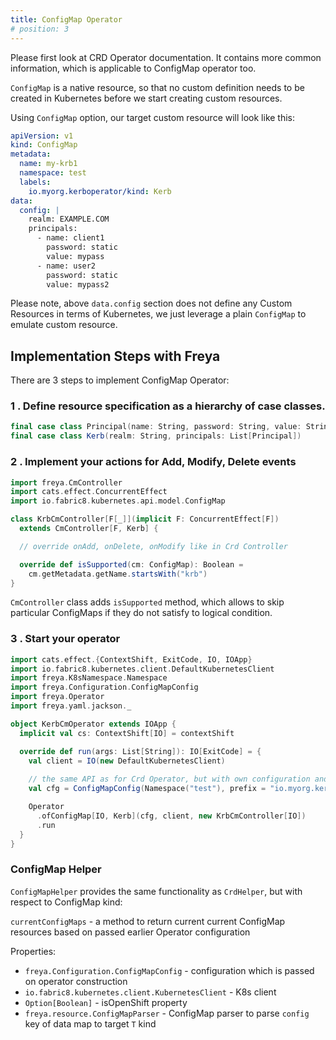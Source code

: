 ```yaml
---
title: ConfigMap Operator
# position: 3
---
```



<!-- # ConfigMap Operator -->

Please first look at CRD Operator documentation. It contains more common information, which is applicable to ConfigMap
operator too.

`ConfigMap` is a native resource, so that no custom definition needs to be created in Kubernetes before we start creating
custom resources.

Using `ConfigMap` option, our target custom resource will look like this:

```yaml
apiVersion: v1
kind: ConfigMap
metadata:
  name: my-krb1
  namespace: test
  labels:
    io.myorg.kerboperator/kind: Kerb
data:
  config: |
    realm: EXAMPLE.COM
    principals:
      - name: client1
        password: static
        value: mypass
      - name: user2
        password: static
        value: mypass2
```

Please note, above `data.config` section does not define any Custom Resources in terms of Kubernetes, we just leverage 
a plain `ConfigMap` to emulate custom resource.


## Implementation Steps with Freya

There are 3 steps to implement ConfigMap Operator:

### 1 . Define resource specification as a hierarchy of case classes. 

```scala mdoc:reset-object
final case class Principal(name: String, password: String, value: String = "")
final case class Kerb(realm: String, principals: List[Principal])
```

### 2 . Implement your actions for Add, Modify, Delete events

```scala mdoc
import freya.CmController
import cats.effect.ConcurrentEffect
import io.fabric8.kubernetes.api.model.ConfigMap

class KrbCmController[F[_]](implicit F: ConcurrentEffect[F]) 
  extends CmController[F, Kerb] {

  // override onAdd, onDelete, onModify like in Crd Controller 

  override def isSupported(cm: ConfigMap): Boolean =
    cm.getMetadata.getName.startsWith("krb")
}
```

`CmController` class adds `isSupported` method, which allows to skip particular ConfigMaps if they do not 
satisfy to logical condition.

### 3 . Start your operator

```scala mdoc:compile-only
import cats.effect.{ContextShift, ExitCode, IO, IOApp}
import io.fabric8.kubernetes.client.DefaultKubernetesClient
import freya.K8sNamespace.Namespace
import freya.Configuration.ConfigMapConfig
import freya.Operator
import freya.yaml.jackson._

object KerbCmOperator extends IOApp {
  implicit val cs: ContextShift[IO] = contextShift

  override def run(args: List[String]): IO[ExitCode] = {
    val client = IO(new DefaultKubernetesClient)
    
    // the same API as for Crd Operator, but with own configuration and constructor
    val cfg = ConfigMapConfig(Namespace("test"), prefix = "io.myorg.kerboperator")

    Operator
      .ofConfigMap[IO, Kerb](cfg, client, new KrbCmController[IO])
      .run
  }
}
```

### ConfigMap Helper

`ConfigMapHelper` provides the same functionality as `CrdHelper`, but with respect to ConfigMap kind:

`currentConfigMaps` - a method to return current current ConfigMap resources based on passed earlier Operator 
configuration

Properties:

-   `freya.Configuration.ConfigMapConfig` - configuration which is passed on operator construction 
-   `io.fabric8.kubernetes.client.KubernetesClient` - K8s client
-   `Option[Boolean]` - isOpenShift property
-   `freya.resource.ConfigMapParser` - ConfigMap parser to parse `config` key of data map to target `T` kind